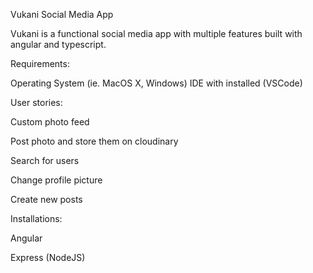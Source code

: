 Vukani Social Media App

Vukani is a functional social media app with multiple features built with angular and typescript.

 Requirements:
 
Operating System (ie. MacOS X, Windows)
IDE with installed (VSCode)

User stories:

Custom photo feed

Post photo and store them on cloudinary

Search for users

Change profile picture

Create new posts

Installations:

Angular 

Express (NodeJS)

